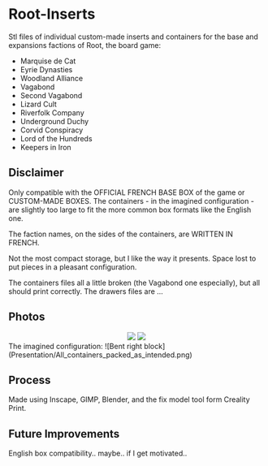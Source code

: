 # Root-Inserts

Stl files of individual custom-made inserts and containers for the base and expansions factions of Root, the board game:
- Marquise de Cat
- Eyrie Dynasties
- Woodland Alliance
- Vagabond
- Second Vagabond
- Lizard Cult
- Riverfolk Company
- Underground Duchy
- Corvid Conspiracy
- Lord of the Hundreds
- Keepers in Iron

## Disclaimer

Only compatible with the OFFICIAL FRENCH BASE BOX of the game or CUSTOM-MADE BOXES. The containers - in the imagined configuration - are slightly too large to fit the more common box formats like the English one.

The faction names, on the sides of the containers, are WRITTEN IN FRENCH.

Not the most compact storage, but I like the way it presents. Space lost to put pieces in a pleasant configuration.

The containers files all a little broken (the Vagabond one especially), but all should print correctly.
The drawers files are ...

 ## Photos

<div align='center'>
  <img src='Stl/Containers/container-Marquise_de_Cat.stl' height="225px">
  <img src='Stl/Drawers/drawer-Marquise_de_Cat.stl' height="225px">
</div>
The imagined configuration:
![Bent right block](Presentation/All_containers_packed_as_intended.png)

## Process

Made using Inscape, GIMP, Blender, and the fix model tool form Creality Print.

## Future Improvements

English box compatibility.. maybe.. if I get motivated..
